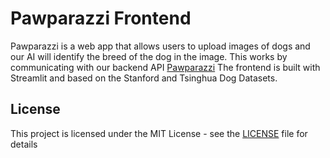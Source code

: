 # Pawparazzi Frontend
Pawparazzi is a web app that allows users to upload images of dogs and our AI
will identify the breed of the dog in the image. This works by communicating
with our backend API [Pawparazzi](https://github.com/maryacuna93/pawparazzi)
The frontend is built with Streamlit and based on the Stanford and Tsinghua
Dog Datasets.

## License
This project is licensed under the MIT License - see the [LICENSE](LICENSE) file for details
